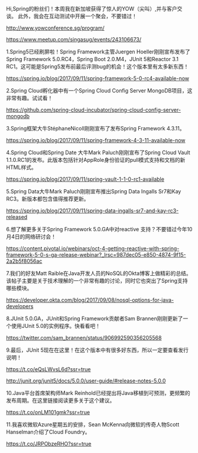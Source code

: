 Hi,Spring的粉丝们！本周我在新加坡获得了惊人的YOW（尖叫）,并与客户交谈。
此外，我会在互动测试中开展一个聚会，不要错过！

http://www.yowconference.sg/program/

https://www.meetup.com/singasug/events/243106673/

1.Spring5已经刷屏啦！Spring Framework主管Juergen Hoeller刚刚宣布发布了Spring Framework 5.0.RC4，Spring Boot 2.0.M4，JUnit 5和Reactor 3.1 RC1。这可能是Spring5发布前最后评测bug的机会！这个版本里有太多新东西！

https://spring.io/blog/2017/09/11/spring-framework-5-0-rc4-available-now

2.Spring Cloud孵化器中有一个Spring Cloud Config Server MongoDB项目，这非常有趣。试试看！

https://github.com/spring-cloud-incubator/spring-cloud-config-server-mongodb

3.Spring框架大牛StéphaneNic​​oll刚刚宣布了发布Spring Framework 4.3.11。

https://spring.io/blog/2017/09/11/spring-framework-4-3-11-available-now

4.Spring Cloud和Spring Date 大牛Mark Paluch刚刚宣布了Spring Cloud Vault 1.1.0.RC1的发布。此版本包括针对AppRole身份验证的pull模式支持和文档的新HTML样式。

https://spring.io/blog/2017/09/11/spring-vault-1-1-0-rc1-available

5.Spring Data大牛Mark Paluch刚刚宣布推出Spring Data Ingalls Sr7和Kay RC3。新版本都包含值得推荐更新。

https://spring.io/blog/2017/09/11/spring-data-ingalls-sr7-and-kay-rc3-released

6.想了解更多关于Spring Framework 5.0.GA中对reactive 支持？不要错过今年10月4日的网络研讨会！

https://content.pivotal.io/webinars/oct-4-getting-reactive-with-spring-framework-5-0-s-ga-release-webinar?_lrsc=987dec05-e850-4874-9f15-2a2b5f8056ac

7.我们的好友Matt Raible在Java开发人员的NoSQL的Okta博客上做精彩的总结。该帖子主要是关于技术理解的一个非常有趣的讨论，同时它也突出了Spring支持哪些模块。

https://developer.okta.com/blog/2017/09/08/nosql-options-for-java-developers

8.JUnit 5.0.GA，JUnit和Spring Framework贡献者Sam Brannen刚刚更新了一个使用JUnit 5.0的实例程序。快看看吧！

https://twitter.com/sam_brannen/status/906992590356205568

9.最后，JUnit 5现在在这里！在这个版本中有很多好东西，所以一定要查看发行说明！

https://t.co/eQsLWvsL6d?ssr=true

http://junit.org/junit5/docs/5.0.0/user-guide/#release-notes-5.0.0

10.Java平台首席架构师Mark Reinhold已经提出将Java移植到可预测，更频繁的发布周期。在这里链接阅读更多关于这个建议。

https://t.co/onLM101gmk?ssr=true

11.我喜欢微软Azure星期五的安排，Sean McKenna向微软的传奇人物Scott Hanselman介绍了Cloud Foundry。

https://t.co/JRPObzeRHO?ssr=true
